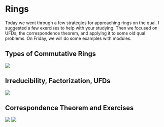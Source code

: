 # Rings

Today we went through a few strategies for approaching rings on the qual. 
I suggested a few exercises to help with your studying. Then we focused on 
UFDs, the correspondence theorem, and applying it to some old qual problems.
On Friday, we will do some examples with modules.


## Types of Commutative Rings
![](images/10.jpg)
## Irreducibility, Factorization, UFDs
![](images/11.jpg)
## Correspondence Theorem and Exercises
![](images/12.jpg)
![](images/13.jpg)
